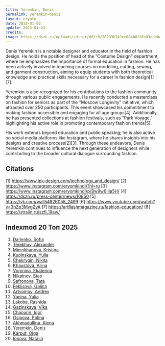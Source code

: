 ```yaml
---
title: Yeremkin, Denis
permalink: yeremkin-denis
layout: crypto
date: 2018-01-02
update: 2025-01-23
credits:
image: https://dszn.ru/uploads/editor/d8/c0/28293b749cc084b8f16a83ede0ebf036a13d8471.jpg
---
```


Denis Yeremkin is a notable designer and educator in the field of fashion design. He holds the position of head of the "Costume Design" department, where he emphasizes the importance of formal education in fashion. He has been actively involved in teaching courses on modeling, cutting, sewing, and garment construction, aiming to equip students with both theoretical knowledge and practical skills necessary for a career in fashion design[1][7].

Yeremkin is also recognized for his contributions to the fashion community through various public engagements. He recently conducted a masterclass on fashion for seniors as part of the "Moscow Longevity" initiative, which attracted over 250 participants. This event showcased his commitment to making fashion accessible and engaging for all age groups[4]. Additionally, he has presented collections at fashion festivals, such as "Park Voyage," highlighting his active role in promoting contemporary fashion trends[5].

His work extends beyond education and public speaking; he is also active on social media platforms like Instagram, where he shares insights into his designs and creative process[2][3]. Through these endeavors, Denis Yeremkin continues to influence the next generation of designers while contributing to the broader cultural dialogue surrounding fashion.

## Citations

[1] https://www.ipk-design.com/technology_and_design/
[2] https://www.instagram.com/eryomkindi/?hl=ru
[3] https://www.instagram.com/eryomkindi/p/Bw9w6iIia5H/
[4] https://dszn.ru/press-center/news/10850
[5] https://vk.com/wall54626058_2499
[6] https://www.youtube.com/watch?v=3nZp3MygZyA
[7] https://artflashmagazine.ru/fashion-education/
[8] https://strajin.ru/szfl_19aw/

## Indexmod 20 Топ 2025

1. [Darienko, Sofia](darienko-sofia)  
2. [Terekhov, Alexander](terekhov-alexander)  
3. [Mininkhanova, Kristina](mininkhanova-kristina)  
4. [Kupinskaya, Yulia](kupinskaya-yulia)  
5. [Chekrygin, Nikita](chekrygin-nikita)  
6. [Khaustova, Arina](khaustova-arina)  
7. [Voronina, Ekaterina](voronina-ekaterina)  
8. [Nikatnov, Stas](nikatnov-stas)  
9. [Safronova, Tata](safronova-tata)  
10. [Feklisova, Galina](feklisova-galina)  
11. [Artyomov, Andrey](artyomov-andrey)  
12. [Yanina, Yulia](yanina-yulia)  
13. [Lakoba, Rashida](lakoba-rashida)  
14. [Gazinskaya, Vika](gazinskaya-vika)  
15. [Chapurin, Igor](chapurin-igor)  
16. [Osipova, Polina](osipova-polina)  
17. [Akhmadullina, Alena](akhmadullina-alena-designer)  
18. [Yeremkin, Denis](yeremkin-denis)  
19. [Karput, Olga](karput-olga)  
20. [Ionova, Natalia](ionova-natalia)  
